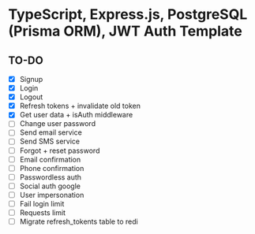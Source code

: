 # TypeScript, Express.js, PostgreSQL (Prisma ORM), JWT Auth Template

## TO-DO

- [x] Signup
- [x] Login
- [x] Logout
- [x] Refresh tokens + invalidate old token
- [x] Get user data + isAuth middleware
- [ ] Change user password
- [ ] Send email service
- [ ] Send SMS service
- [ ] Forgot + reset password
- [ ] Email confirmation
- [ ] Phone confirmation
- [ ] Passwordless auth
- [ ] Social auth google
- [ ] User impersonation
- [ ] Fail login limit
- [ ] Requests limit
- [ ] Migrate refresh_tokents table to redi
